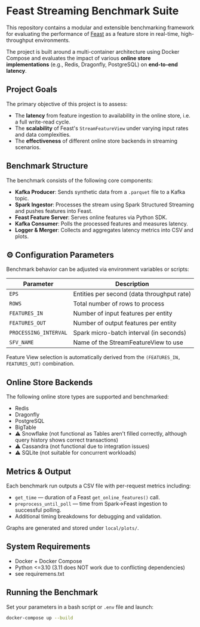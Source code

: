# Feast Streaming Benchmark Suite

This repository contains a modular and extensible benchmarking framework for evaluating the performance of [Feast](https://github.com/feast-dev/feast) as a feature store in real-time, high-throughput environments.

The project is built around a multi-container architecture using Docker Compose and evaluates the impact of various **online store implementations** (e.g., Redis, Dragonfly, PostgreSQL) on **end-to-end latency**.

## Project Goals

The primary objective of this project is to assess:
- The **latency** from feature ingestion to availability in the online store, i.e. a full write-read cycle.
- The **scalability** of Feast's `StreamFeatureView` under varying input rates and data complexities.
- The **effectiveness** of different online store backends in streaming scenarios.

## Benchmark Structure

The benchmark consists of the following core components:

- **Kafka Producer**: Sends synthetic data from a `.parquet` file to a Kafka topic.
- **Spark Ingestor**: Processes the stream using Spark Structured Streaming and pushes features into Feast.
- **Feast Feature Server**: Serves online features via Python SDK.
- **Kafka Consumer**: Polls the processed features and measures latency.
- **Logger & Merger**: Collects and aggregates latency metrics into CSV and plots.

## ⚙️ Configuration Parameters

Benchmark behavior can be adjusted via environment variables or scripts:

| Parameter            | Description                                  |
|----------------------|----------------------------------------------|
| `EPS`                | Entities per second (data throughput rate)   |
| `ROWS`               | Total number of rows to process              |
| `FEATURES_IN`        | Number of input features per entity          |
| `FEATURES_OUT`       | Number of output features per entity         |
| `PROCESSING_INTERVAL`| Spark micro-batch interval (in seconds)      |
| `SFV_NAME`           | Name of the StreamFeatureView to use         |

Feature View selection is automatically derived from the `(FEATURES_IN, FEATURES_OUT)` combination.

## Online Store Backends

The following online store types are supported and benchmarked:

- Redis
- Dragonfly
- PostgreSQL
- BigTable
- ⚠️ Snowflake (not functional as Tables aren't filled correctly, although query history shows correct transactions)
- ⚠️ Cassandra (not functional due to integration issues)
- ⚠️ SQLite (not suitable for concurrent workloads)

## Metrics & Output

Each benchmark run outputs a CSV file with per-request metrics including:

- `get_time` — duration of a Feast `get_online_features()` call.
- `preprocess_until_poll` — time from Spark→Feast ingestion to successful polling.
- Additional timing breakdowns for debugging and validation.

Graphs are generated and stored under `local/plots/`.

## System Requirements

- Docker + Docker Compose
- Python <=3.10 (3.11 does NOT work due to conflicting dependencies)
- see requiremens.txt

## Running the Benchmark

Set your parameters in a bash script or `.env` file and launch:

```bash
docker-compose up --build
